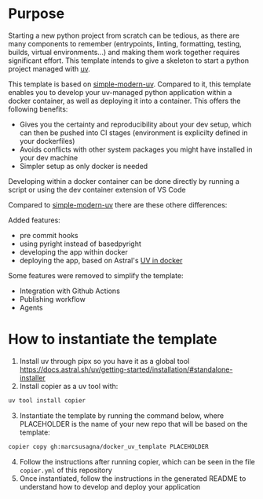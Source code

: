 # Purpose

Starting a new python project from scratch can be tedious, as there are many components to remember (entrypoints, linting, formatting, testing, builds, virtual environments...) and making them work together requires significant effort. This template intends to give a skeleton to start a python project managed with [uv](https://docs.astral.sh/uv/). 

This template is based on [simple-modern-uv](https://github.com/jlevy/simple-modern-uv). Compared to it, this template enables you to develop your uv-managed python application within a docker container, as well as deploying it into a container. This offers the following benefits: 
- Gives you the certainty and reproducibility about your dev setup, which can then be pushed into CI stages (environment is explicilty defined in your dockerfiles)
- Avoids conflicts with other system packages you might have installed in your dev machine
- Simpler setup as only docker is needed

Developing within a docker container can be done directly by running a script or using the dev container extension of VS Code

Compared to [simple-modern-uv](https://github.com/jlevy/simple-modern-uv) there are these othere differences:

Added features:
- pre commit hooks
- using pyright instead of basedpyright
- developing the app within docker
- deploying the app, based on Astral's [UV in docker](https://github.com/astral-sh/uv-docker-example/blob/main/Dockerfile)

Some features were removed to simplify the template:
- Integration with Github Actions
- Publishing workflow
- Agents

# How to instantiate the template

1. Install uv through pipx so you have it as a global tool https://docs.astral.sh/uv/getting-started/installation/#standalone-installer
2. Install copier as a uv tool with:
```bash
uv tool install copier
```
3. Instantiate the template by running the command below, where PLACEHOLDER is the name of your new repo that will be based on the template:
```bash
copier copy gh:marcsusagna/docker_uv_template PLACEHOLDER
```
4. Follow the instructions after running copier, which can be seen in the file `copier.yml` of this repository
5. Once instantiated, follow the instructions in the generated README to understand how to develop and deploy your application